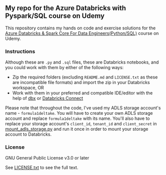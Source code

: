 ## My repo for the Azure Databricks with Pyspark/SQL course on Udemy

This repository contains my hands on code and exercise solutions for the [Azure Databricks & Spark Core For Data Engineers(Python/SQL)](https://www.udemy.com/course/azure-databricks-spark-core-for-data-engineers/) course on Udemy.

### Instructions

Although these are `.py` and `.sql` files, these are Databricks notebooks, and you could work with them by either of the following ways:
* Zip the required folders (excluding `README.md` and `LICENSE.txt` as these are incompatible file formats) and import the zip in your Databricks workspace, OR
* Work with them in your preferred and compatible IDE/editor with the help of [dbx](https://docs.databricks.com/dev-tools/index-ide.html) or [Databricks Connect](https://docs.databricks.com/dev-tools/databricks-connect.html)

Please note that throughout the code, I've used my ADLS storage account's name - `formula1deltake`. You will have to create your own ADLS storage account and replace `formula1deltake` with its name. You'll also have to replace your storage account's `client_id`, `tenant_id` and `client_secret` in [mount_adls_storage.py](setup/mount_adls_storage.py) and run it once in order to mount your storage account to Databricks.

### License

GNU General Public License v3.0 or later

See [LICENSE.txt](LICENSE.txt) to see the full text.
